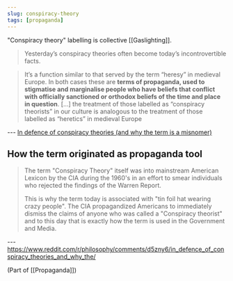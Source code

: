 ```yaml
---
slug: conspiracy-theory
tags: [propaganda]
---
```


"Conspiracy theory" labelling is collective [[Gaslighting]].

> Yesterday’s conspiracy theories often become today’s incontrovertible facts. 

> It’s a function similar to that served by the term “heresy” in medieval Europe. In both cases these are **terms of propaganda, used to stigmatise and marginalise people who have beliefs that conflict with officially sanctioned or orthodox beliefs of the time and place in question**. [...] the treatment of those labelled as “conspiracy theorists” in our culture is analogous to the treatment of those labelled as “heretics” in medieval Europe

--- [In defence of conspiracy theories (and why the term is a misnomer)](https://theconversation.com/in-defence-of-conspiracy-theories-and-why-the-term-is-a-misnomer-101678)

## How the term originated as propaganda tool

> The term "Conspiracy Theory" itself was into mainstream American Lexicon by the CIA during the 1960's in an effort to smear individuals who rejected the findings of the Warren Report.
> 
> This is why the term today is associated with "tin foil hat wearing crazy people". The CIA propagandized Americans to immediately dismiss the claims of anyone who was called a "Conspiracy theorist" and to this day that is exactly how the term is used in the Government and Media.

--- <https://www.reddit.com/r/philosophy/comments/d5zny6/in_defence_of_conspiracy_theories_and_why_the/>

(Part of [[Propaganda]])